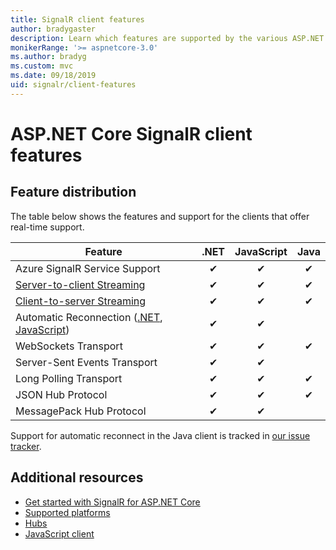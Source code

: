 ```yaml
---
title: SignalR client features
author: bradygaster
description: Learn which features are supported by the various ASP.NET Core SignalR clients.
monikerRange: '>= aspnetcore-3.0'
ms.author: bradyg
ms.custom: mvc
ms.date: 09/18/2019
uid: signalr/client-features
---
```

# ASP.NET Core SignalR client features

## Feature distribution

The table below shows the features and support for the clients that offer real-time support.

| Feature | .NET | JavaScript | Java |
| ---- | :-: | :-: | :-: |
| Azure SignalR Service Support |✔|✔|✔|
| [Server-to-client Streaming](xref:signalr/streaming)          |✔|✔|✔|
| [Client-to-server Streaming](xref:signalr/streaming)          |✔|✔|✔|
| Automatic Reconnection ([.NET](/aspnet/core/signalr/dotnet-client?view=aspnetcore-3.0&tabs=visual-studio#handle-lost-connection), [JavaScript](/aspnet/core/signalr/javascript-client?view=aspnetcore-3.0#reconnect-clients))          |✔|✔| |
| WebSockets Transport |✔|✔|✔|
| Server-Sent Events Transport |✔|✔| |
| Long Polling Transport |✔|✔|✔|
| JSON Hub Protocol |✔|✔|✔|
| MessagePack Hub Protocol |✔|✔| |

Support for automatic reconnect in the Java client is tracked in [our issue tracker](https://github.com/aspnet/AspNetCore/issues/8711).

## Additional resources

* [Get started with SignalR for ASP.NET Core](xref:tutorials/signalr)
* [Supported platforms](xref:signalr/supported-platforms)
* [Hubs](xref:signalr/hubs)
* [JavaScript client](xref:signalr/javascript-client)
